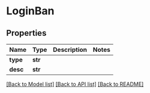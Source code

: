 # LoginBan

## Properties
Name | Type | Description | Notes
------------ | ------------- | ------------- | -------------
**type** | **str** |  | 
**desc** | **str** |  | 

[[Back to Model list]](../README.md#documentation-for-models) [[Back to API list]](../README.md#documentation-for-api-endpoints) [[Back to README]](../README.md)

